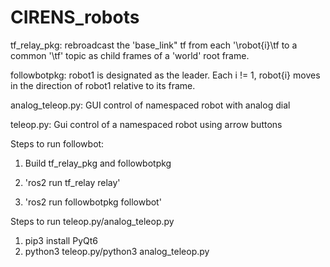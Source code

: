 # CIRENS_robots

tf_relay_pkg: rebroadcast the 'base_link" tf from each '\robot{i}\tf to a common '\tf' topic as child frames of a 'world' root frame. 

followbotpkg: robot1 is designated as the leader.  Each i != 1, robot{i} moves in the direction of robot1 relative to its frame. 

analog_teleop.py:  GUI control of namespaced robot with analog dial

teleop.py: Gui control of a namespaced robot using arrow buttons

Steps to run followbot:

1. Build tf_relay_pkg and followbotpkg

2. 'ros2 run tf_relay relay'
 
3. 'ros2 run followbotpkg followbot'

Steps to run teleop.py/analog_teleop.py
1. pip3 install PyQt6
2. python3 teleop.py/python3 analog_teleop.py
